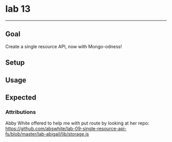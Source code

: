 # lab 13
----
## Goal
Create a single resource API, now with Mongo-odness!

## Setup

## Usage

## Expected


### Attributions
Abby White offered to help me with put route by looking at her repo: https://github.com/abswhite/lab-09-single-resource-api-fs/blob/master/lab-abigail/lib/storage.js
